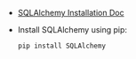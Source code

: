 - [SQLAlchemy Installation Doc](https://docs.sqlalchemy.org/en/20/intro.html#installation)

- Install SQLAlchemy using pip:

    ```bash
    pip install SQLAlchemy
    ```
